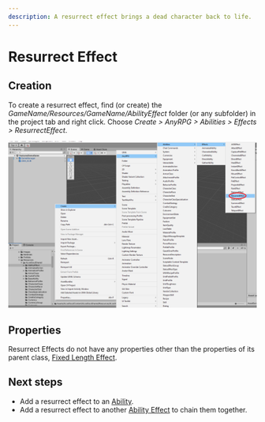 ```yaml
---
description: A resurrect effect brings a dead character back to life.
---
```


# Resurrect Effect

## Creation

To create a resurrect effect, find (or create) the _GameName/Resources/GameName/AbilityEffect_ folder (or any subfolder) in the project tab and right click.  Choose _Create > AnyRPG > Abilities > Effects > ResurrectEffect_.

![](<../../.gitbook/assets/image (1) (2).png>)

## Properties

Resurrect Effects do not have any properties other than the properties of its parent class, [Fixed Length Effect](./#fixed-length-effect-properties).

## Next steps

* Add a resurrect effect to an [Ability](../abilities/).
* Add a resurrect effect to another [Ability Effect](./) to chain them together.
